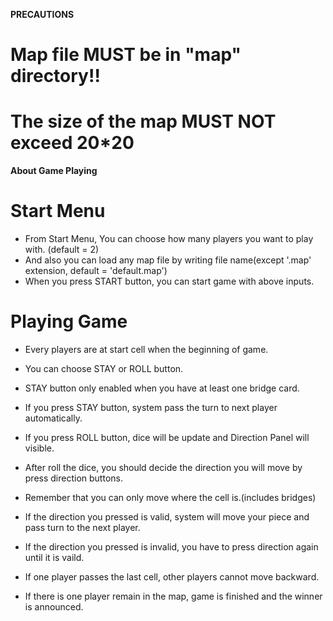 
**PRECAUTIONS**
# Map file MUST be in "map" directory!!
# The size of the map MUST NOT exceed 20*20

**About Game Playing**

# Start Menu
- From Start Menu, You can choose how many players you want to play with. (default = 2)
- And also you can load any map file by writing file name(except '.map' extension, default = 'default.map')
- When you press START button, you can start game with above inputs.

# Playing Game
- Every players are at start cell when the beginning of game.

- You can choose STAY or ROLL button.
- STAY button only enabled when you have at least one bridge card.
- If you press STAY button, system pass the turn to next player automatically.
- If you press ROLL button, dice will be update and Direction Panel will visible.

- After roll the dice, you should decide the direction you will move by press direction buttons.
- Remember that you can only move where the cell is.(includes bridges)

- If the direction you pressed is valid, system will move your piece and pass turn to the next player.
- If the direction you pressed is invalid, you have to press direction again until it is vaild.

- If one player passes the last cell, other players cannot move backward.
- If there is one player remain in the map, game is finished and the winner is announced.